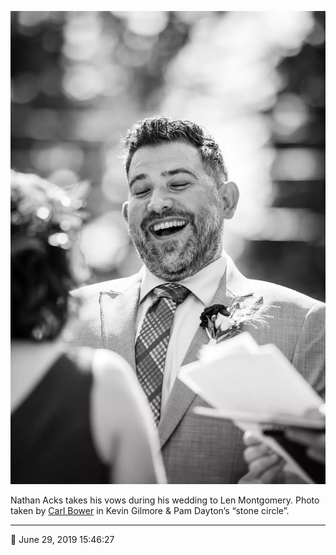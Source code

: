 ![Nathan Acks takes his vows](assets/41cc85f97c3af1a243062a854dedc61f.webp)

Nathan Acks takes his vows during his wedding to Len Montgomery. Photo taken by [Carl Bower](http://carlbowerphotos.com/) in Kevin Gilmore & Pam Dayton’s “stone circle”.

- - - -

📅 June 29, 2019 15:46:27
